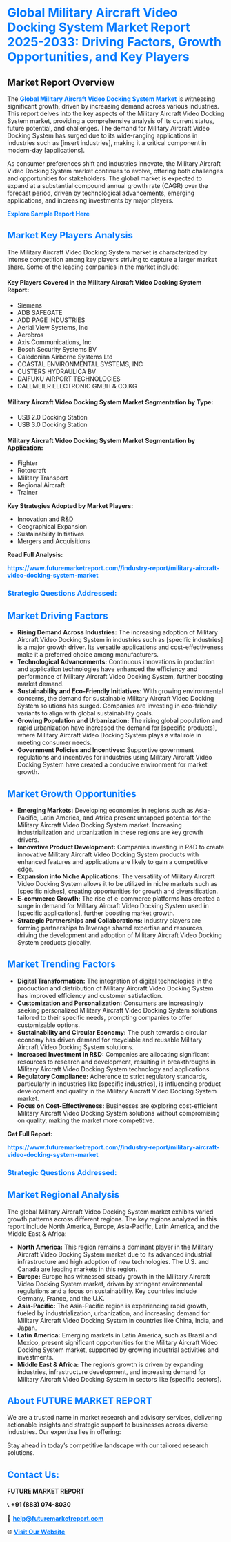 <h1 style="color: #007BFF;">Global Military Aircraft Video Docking System Market Report 2025-2033: Driving Factors, Growth Opportunities, and Key Players</h1>

<section id="overview">
<h2>Market Report Overview</h2>
<p>The <a href="https://www.futuremarketreport.com//industry-report/military-aircraft-video-docking-system-market" style="color: #007BFF; text-decoration: none;"><strong>Global Military Aircraft Video Docking System Market</strong></a> is witnessing significant growth, driven by increasing demand across various industries. This report delves into the key aspects of the Military Aircraft Video Docking System market, providing a comprehensive analysis of its current status, future potential, and challenges. The demand for Military Aircraft Video Docking System has surged due to its wide-ranging applications in industries such as [insert industries], making it a critical component in modern-day [applications].</p>
<p>As consumer preferences shift and industries innovate, the Military Aircraft Video Docking System market continues to evolve, offering both challenges and opportunities for stakeholders. The global market is expected to expand at a substantial compound annual growth rate (CAGR) over the forecast period, driven by technological advancements, emerging applications, and increasing investments by major players.</p>
</section>

<section id="overview">
<p><a href="https://www.futuremarketreport.com//request-sample/reportId=49880" style="color: #007BFF; text-decoration: none;"><strong>Explore Sample Report Here</strong></a></p>
</section>

<section id="key-players">
<h2 style="color: #007BFF;">Market Key Players Analysis</h2>
<p>The Military Aircraft Video Docking System market is characterized by intense competition among key players striving to capture a larger market share. Some of the leading companies in the market include:</p>
<h4>Key Players Covered in the Military Aircraft Video Docking System Report:</h4>
<ul><li>Siemens</li><li>ADB SAFEGATE</li><li>ADD PAGE INDUSTRIES</li><li>Aerial View Systems, Inc</li><li>Aerobros</li><li>Axis Communications, Inc</li><li>Bosch Security Systems BV</li><li>Caledonian Airborne Systems Ltd</li><li>COASTAL ENVIRONMENTAL SYSTEMS, INC</li><li>CUSTERS HYDRAULICA BV</li><li>DAIFUKU AIRPORT TECHNOLOGIES</li><li>DALLMEIER ELECTRONIC GMBH &amp; CO.KG</li></ul>
<h4>Military Aircraft Video Docking System Market Segmentation by Type:</h4>
<ul><li>USB 2.0 Docking Station</li><li>USB 3.0 Docking Station</li></ul>

<h4>Military Aircraft Video Docking System Market Segmentation by Application:</h4>
<ul><li>Fighter</li><li>Rotorcraft</li><li>Military Transport</li><li>Regional Aircraft</li><li>Trainer</li></ul>
<p><strong>Key Strategies Adopted by Market Players:</strong></p>
<ul>
<li>Innovation and R&D</li>
<li>Geographical Expansion</li>
<li>Sustainability Initiatives</li>
<li>Mergers and Acquisitions</li>
</ul>
</section>

<section>
<p><strong>Read Full Analysis: </strong></p><a href="https://www.futuremarketreport.com//industry-report/military-aircraft-video-docking-system-market" style="color: #007BFF; text-decoration: none;"><strong>https://www.futuremarketreport.com//industry-report/military-aircraft-video-docking-system-market</strong></a>
<h3 style="color: #007BFF;">Strategic Questions Addressed:</h3>
</section>

<section id="driving-factors">
<h2 style="color: #007BFF;">Market Driving Factors</h2>
<ul>
<li><strong>Rising Demand Across Industries:</strong> The increasing adoption of Military Aircraft Video Docking System in industries such as [specific industries] is a major growth driver. Its versatile applications and cost-effectiveness make it a preferred choice among manufacturers.</li>
<li><strong>Technological Advancements:</strong> Continuous innovations in production and application technologies have enhanced the efficiency and performance of Military Aircraft Video Docking System, further boosting market demand.</li>
<li><strong>Sustainability and Eco-Friendly Initiatives:</strong> With growing environmental concerns, the demand for sustainable Military Aircraft Video Docking System solutions has surged. Companies are investing in eco-friendly variants to align with global sustainability goals.</li>
<li><strong>Growing Population and Urbanization:</strong> The rising global population and rapid urbanization have increased the demand for [specific products], where Military Aircraft Video Docking System plays a vital role in meeting consumer needs.</li>
<li><strong>Government Policies and Incentives:</strong> Supportive government regulations and incentives for industries using Military Aircraft Video Docking System have created a conducive environment for market growth.</li>
</ul>
</section>

<section id="growth-opportunities">
<h2 style="color: #007BFF;">Market Growth Opportunities</h2>
<ul>
<li><strong>Emerging Markets:</strong> Developing economies in regions such as Asia-Pacific, Latin America, and Africa present untapped potential for the Military Aircraft Video Docking System market. Increasing industrialization and urbanization in these regions are key growth drivers.</li>
<li><strong>Innovative Product Development:</strong> Companies investing in R&D to create innovative Military Aircraft Video Docking System products with enhanced features and applications are likely to gain a competitive edge.</li>
<li><strong>Expansion into Niche Applications:</strong> The versatility of Military Aircraft Video Docking System allows it to be utilized in niche markets such as [specific niches], creating opportunities for growth and diversification.</li>
<li><strong>E-commerce Growth:</strong> The rise of e-commerce platforms has created a surge in demand for Military Aircraft Video Docking System used in [specific applications], further boosting market growth.</li>
<li><strong>Strategic Partnerships and Collaborations:</strong> Industry players are forming partnerships to leverage shared expertise and resources, driving the development and adoption of Military Aircraft Video Docking System products globally.</li>
</ul>
</section>

<section id="trending-factors">
<h2 style="color: #007BFF;">Market Trending Factors</h2>
<ul>
<li><strong>Digital Transformation:</strong> The integration of digital technologies in the production and distribution of Military Aircraft Video Docking System has improved efficiency and customer satisfaction.</li>
<li><strong>Customization and Personalization:</strong> Consumers are increasingly seeking personalized Military Aircraft Video Docking System solutions tailored to their specific needs, prompting companies to offer customizable options.</li>
<li><strong>Sustainability and Circular Economy:</strong> The push towards a circular economy has driven demand for recyclable and reusable Military Aircraft Video Docking System solutions.</li>
<li><strong>Increased Investment in R&D:</strong> Companies are allocating significant resources to research and development, resulting in breakthroughs in Military Aircraft Video Docking System technology and applications.</li>
<li><strong>Regulatory Compliance:</strong> Adherence to strict regulatory standards, particularly in industries like [specific industries], is influencing product development and quality in the Military Aircraft Video Docking System market.</li>
<li><strong>Focus on Cost-Effectiveness:</strong> Businesses are exploring cost-efficient Military Aircraft Video Docking System solutions without compromising on quality, making the market more competitive.</li>
</ul>
</section>

<section>
<p><strong>Get Full Report: </strong></p><a href="https://www.futuremarketreport.com//industry-report/military-aircraft-video-docking-system-market" style="color: #007BFF; text-decoration: none;"><strong>https://www.futuremarketreport.com//industry-report/military-aircraft-video-docking-system-market</strong></a>
<h3 style="color: #007BFF;">Strategic Questions Addressed:</h3>
</section>


<section id="regional-analysis">
<h2 style="color: #007BFF;">Market Regional Analysis</h2>
<p>The global Military Aircraft Video Docking System market exhibits varied growth patterns across different regions. The key regions analyzed in this report include North America, Europe, Asia-Pacific, Latin America, and the Middle East & Africa:</p>
<ul>
<li><strong>North America:</strong> This region remains a dominant player in the Military Aircraft Video Docking System market due to its advanced industrial infrastructure and high adoption of new technologies. The U.S. and Canada are leading markets in this region.</li>
<li><strong>Europe:</strong> Europe has witnessed steady growth in the Military Aircraft Video Docking System market, driven by stringent environmental regulations and a focus on sustainability. Key countries include Germany, France, and the U.K.</li>
<li><strong>Asia-Pacific:</strong> The Asia-Pacific region is experiencing rapid growth, fueled by industrialization, urbanization, and increasing demand for Military Aircraft Video Docking System in countries like China, India, and Japan.</li>
<li><strong>Latin America:</strong> Emerging markets in Latin America, such as Brazil and Mexico, present significant opportunities for the Military Aircraft Video Docking System market, supported by growing industrial activities and investments.</li>
<li><strong>Middle East & Africa:</strong> The region’s growth is driven by expanding industries, infrastructure development, and increasing demand for Military Aircraft Video Docking System in sectors like [specific sectors].</li>
</ul>
</section>

<footer>
<h2 style="color: #007BFF;">About FUTURE MARKET REPORT</h2>
<p>We are a trusted name in market research and advisory services, delivering actionable insights and strategic support to businesses across diverse industries. Our expertise lies in offering:</p>

<p>Stay ahead in today’s competitive landscape with our tailored research solutions.</p>

<h2 style="color: #007BFF;">Contact Us:</h2>
<p><strong>FUTURE MARKET REPORT</strong></p>
<p>📞 <strong>+91 (883) 074-8030</strong></p>
<p>📧 <strong><a href="mailto:help@futuremarketreport.com" style="color: #007BFF;">help@futuremarketreport.com</a></strong></p>
<p>🌐 <strong><a href="https://www.futuremarketreport.com/" style="color: #007BFF;">Visit Our Website</a></strong></p>
</footer>